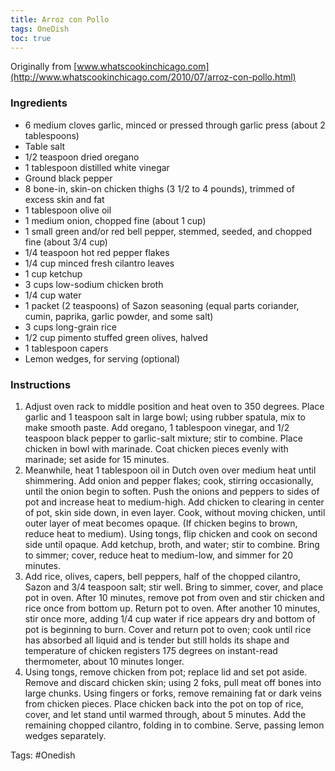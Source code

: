 ```yaml
---
title: Arroz con Pollo
tags: OneDish
toc: true
---
```


Originally from [www.whatscookinchicago.com](http://www.whatscookinchicago.com/2010/07/arroz-con-pollo.html)

### Ingredients

*   6 medium cloves garlic, minced or pressed through garlic press (about 2 tablespoons)
*   Table salt
*   1/2 teaspoon dried oregano
*   1 tablespoon distilled white vinegar
*   Ground black pepper
*   8 bone-in, skin-on chicken thighs (3 1/2 to 4 pounds), trimmed of excess skin and fat
*   1 tablespoon olive oil
*   1 medium onion, chopped fine (about 1 cup)
*   1 small green and/or red bell pepper, stemmed, seeded, and chopped fine (about 3/4 cup)
*   1/4 teaspoon hot red pepper flakes
*   1/4 cup minced fresh cilantro leaves
*   1 cup ketchup
*   3 cups low-sodium chicken broth
*   1/4 cup water
*   1 packet (2 teaspoons) of Sazon seasoning (equal parts coriander, cumin, paprika, garlic powder, and some salt)
*   3 cups long-grain rice
*   1/2 cup pimento stuffed green olives, halved
*   1 tablespoon capers
*   Lemon wedges, for serving (optional)

### Instructions

1.  Adjust oven rack to middle position and heat oven to 350 degrees. Place garlic and 1 teaspoon salt in large bowl; using rubber spatula, mix to make smooth paste. Add oregano, 1 tablespoon vinegar, and 1/2 teaspoon black pepper to garlic-salt mixture; stir to combine. Place chicken in bowl with marinade. Coat chicken pieces evenly with marinade; set aside for 15 minutes.
2.  Meanwhile, heat 1 tablespoon oil in Dutch oven over medium heat until shimmering. Add onion and pepper flakes; cook, stirring occasionally, until the onion begin to soften. Push the onions and peppers to sides of pot and increase heat to medium-high. Add chicken to clearing in center of pot, skin side down, in even layer. Cook, without moving chicken, until outer layer of meat becomes opaque. (If chicken begins to brown, reduce heat to medium). Using tongs, flip chicken and cook on second side until opaque. Add ketchup, broth, and water; stir to combine. Bring to simmer; cover, reduce heat to medium-low, and simmer for 20 minutes.
3.  Add rice, olives, capers, bell peppers, half of the chopped cilantro, Sazon and 3/4 teaspoon salt; stir well. Bring to simmer, cover, and place pot in oven. After 10 minutes, remove pot from oven and stir chicken and rice once from bottom up. Return pot to oven. After another 10 minutes, stir once more, adding 1/4 cup water if rice appears dry and bottom of pot is beginning to burn. Cover and return pot to oven; cook until rice has absorbed all liquid and is tender but still holds its shape and temperature of chicken registers 175 degrees on instant-read thermometer, about 10 minutes longer.
4.  Using tongs, remove chicken from pot; replace lid and set pot aside. Remove and discard chicken skin; using 2 foks, pull meat off bones into large chunks. Using fingers or forks, remove remaining fat or dark veins from chicken pieces. Place chicken back into the pot on top of rice, cover, and let stand until warmed through, about 5 minutes. Add the remaining chopped cilantro, folding in to combine. Serve, passing lemon wedges separately.

Tags: #Onedish